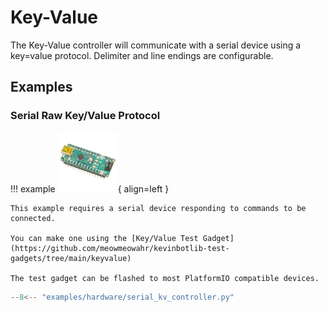 # Key-Value

The Key-Value controller will communicate with a serial device using a key=value protocol.
Delimiter and line endings are configurable.

## Examples

### Serial Raw Key/Value Protocol

!!! example
    ![Microcontroller](../../media/nano.png){ align=left }

    This example requires a serial device responding to commands to be connected.

    You can make one using the [Key/Value Test Gadget](https://github.com/meowmeowahr/kevinbotlib-test-gadgets/tree/main/keyvalue)

    The test gadget can be flashed to most PlatformIO compatible devices.

```python title="examples/hardware/serial_kv_controller.py" linenums="1"
--8<-- "examples/hardware/serial_kv_controller.py"
```


[^1]: Arduino Nano image modified from an original image by MakeMagazinDE, licensed under CC BY-SA 4.0 ([link](https://commons.wikimedia.org/wiki/File:Arduino_nano_isometr.jpg)).
